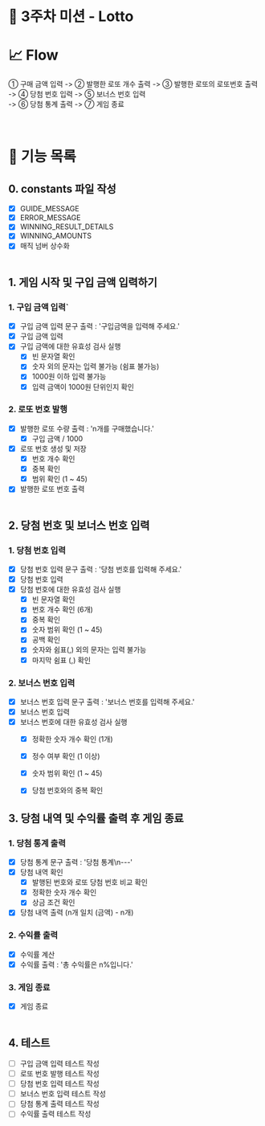 # 🚀 3주차 미션 - Lotto

# 📈 Flow
① 구매 금액 입력 -> ② 발행한 로또 개수 출력 -> ③ 발행한 로또의 로또번호 출력<br />
-> ④ 당첨 번호 입력 -> ⑤ 보너스 번호 입력<br />
-> ⑥ 당첨 통계 출력 -> ⑦ 게임 종료<br />
<br /><br />

# 📝 기능 목록
## 0. constants 파일 작성
- [x] GUIDE_MESSAGE
- [x] ERROR_MESSAGE
- [x] WINNING_RESULT_DETAILS
- [x] WINNING_AMOUNTS
- [x] 매직 넘버 상수화<br /><br />

## 1. 게임 시작 및 구입 금액 입력하기
### 1. 구입 금액 입력`
   - [x] 구입 금액 입력 문구 출력 : '구입금액을 입력해 주세요.'
   - [x] 구입 금액 입력
   - [x] 구입 금액에 대한 유효성 검사 실행
     - [x] 빈 문자열 확인
     - [x] 숫자 외의 문자는 입력 불가능 (쉼표 불가능)
     - [x] 1000원 이하 입력 불가능
     - [x] 입력 금액이 1000원 단위인지 확인
### 2. 로또 번호 발행
   - [x] 발행한 로또 수량 출력 : 'n개를 구매했습니다.'
     - [x] 구입 금액 / 1000
  -  [x] 로또 번호 생성 및 저장
     - [x] 번호 개수 확인
     - [x] 중복 확인
     - [x] 범위 확인 (1 ~ 45)
   - [x] 발행한 로또 번호 출력<br /><br />

## 2. 당첨 번호 및 보너스 번호 입력
### 1. 당첨 번호 입력
   - [x] 당첨 번호 입력 문구 출력 : '당첨 번호를 입력해 주세요.'
   - [x] 당첨 번호 입력
   - [x] 당첨 번호에 대한 유효성 검사 실행
     - [x] 빈 문자열 확인
     - [x] 번호 개수 확인 (6개)
     - [x] 중복 확인
     - [x] 숫자 범위 확인 (1 ~ 45)
     - [x] 공백 확인
     - [x] 숫자와 쉼표(,) 외의 문자는 입력 불가능
     - [x] 마지막 쉼표 (,) 확인
### 2. 보너스 번호 입력
   - [x] 보너스 번호 입력 문구 출력 : '보너스 번호를 입력해 주세요.'
   - [x] 보너스 번호 입력
   - [x] 보너스 번호에 대한 유효성 검사 실행<br />
     - [x] 정확한 숫자 개수 확인 (1개)
     - [x] 정수 여부 확인 (1 이상)
     - [x] 숫자 범위 확인 (1 ~ 45)
     - [x] 당첨 번호와의 중복 확인 <br />


## 3. 당첨 내역 및 수익률 출력 후 게임 종료
### 1. 당첨 통계 출력
   - [x] 당첨 통계 문구 출력 : '당첨 통계\n---'
   - [x] 당첨 내역 확인
     - [x] 발행된 번호와 로또 당첨 번호 비교 확인
     - [x] 정확한 숫자 개수 확인
     - [x] 상금 조건 확인
   - [x] 당첨 내역 출력 (n개 일치 (금액) - n개)
### 2. 수익률 출력
   - [x] 수익률 계산
   - [x] 수익률 출력 : '총 수익률은 n%입니다.'
### 3. 게임 종료
   - [x] 게임 종료<br /><br />

## 4. 테스트
- [ ] 구입 금액 입력 테스트 작성
- [ ] 로또 번호 발행 테스트 작성
- [ ] 당첨 번호 입력 테스트 작성
- [ ] 보너스 번호 입력 테스트 작성
- [ ] 당첨 통계 출력 테스트 작성
- [ ] 수익률 출력 테스트 작성

<br /><br />